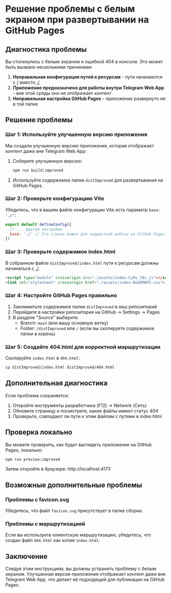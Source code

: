 # Решение проблемы с белым экраном при развертывании на GitHub Pages

## Диагностика проблемы

Вы столкнулись с белым экраном и ошибкой 404 в консоли. Это может быть вызвано несколькими причинами:

1. **Неправильная конфигурация путей к ресурсам** - пути начинаются с [/](file://e:\DevBuild\AI\AI%20Running\saraylo_web_app\distWeb\assets\index-Cy9v_t8s.js) вместо [./](file://e:\DevBuild\AI\AI%20Running\saraylo_web_app\TELEGRAM_INTEGRATION.md)
2. **Приложение предназначено для работы внутри Telegram Web App** - вне этой среды оно не отображает контент
3. **Неправильная настройка GitHub Pages** - приложение развернуто не в той папке

## Решение проблемы

### Шаг 1: Используйте улучшенную версию приложения

Мы создали улучшенную версию приложения, которая отображает контент даже вне Telegram Web App:

1. Соберите улучшенную версию:
   ```bash
   npm run build:improved
   ```

2. Используйте содержимое папки `distImproved` для развертывания на GitHub Pages.

### Шаг 2: Проверьте конфигурацию Vite

Убедитесь, что в вашем файле конфигурации Vite есть параметр `base: './'`:

```javascript
export default defineConfig({
  // ... другие настройки
  base: './' // Эта строка важна для корректной работы на GitHub Pages
})
```

### Шаг 3: Проверьте содержимое index.html

В собранном файле `distImproved/index.html` пути к ресурсам должны начинаться с [./](file://e:\DevBuild\AI\AI%20Running\saraylo_web_app\TELEGRAM_INTEGRATION.md):

```html
<script type="module" crossorigin src="./assets/index-Cy9v_t8s.js"></script>
<link rel="stylesheet" crossorigin href="./assets/index-BubDM6PS.css">
```

### Шаг 4: Настройте GitHub Pages правильно

1. Закоммитьте содержимое папки `distImproved` в ваш репозиторий
2. Перейдите в настройки репозитория на GitHub → Settings → Pages
3. В разделе "Source" выберите:
   - Branch: `main` (или вашу основную ветку)
   - Folder: `/distImproved` или `/` (если вы скопируете содержимое папки в корень)

### Шаг 5: Создайте 404.html для корректной маршрутизации

Скопируйте `index.html` в `404.html`:
```bash
cp distImproved/index.html distImproved/404.html
```

## Дополнительная диагностика

Если проблема сохраняется:

1. Откройте инструменты разработчика (F12) → Network (Сеть)
2. Обновите страницу и посмотрите, какие файлы имеют статус 404
3. Проверьте, совпадают ли пути к этим файлам с путями в index.html

## Проверка локально

Вы можете проверить, как будет выглядеть приложение на GitHub Pages, локально:

```bash
npm run preview:improved
```

Затем откройте в браузере: http://localhost:4173

## Возможные дополнительные проблемы

### Проблемы с favicon.svg

Убедитесь, что файл `favicon.svg` присутствует в папке сборки.

### Проблемы с маршрутизацией

Если вы используете клиентскую маршрутизацию, убедитесь, что создан файл `404.html` как копия `index.html`.

## Заключение

Следуя этим инструкциям, вы должны устранить проблему с белым экраном. Улучшенная версия приложения отображает контент даже вне Telegram Web App, что делает её подходящей для публикации на GitHub Pages.